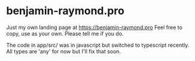 # benjamin-raymond.pro

Just my own landing page at https://benjamin-raymond.pro
Feel free to copy, use as your own. Please tell me if you do.

The code in app/src/ was in javascript but switched to typescript recently.
All types are 'any' for now but I'll fix that soon.